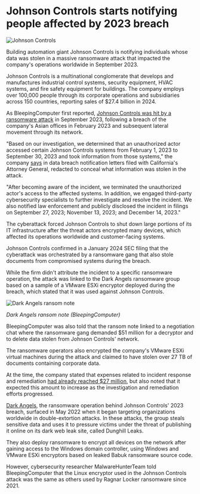 # Johnson Controls starts notifying people affected by 2023 breach

![Johnson Controls](https://www.bleepstatic.com/content/hl-images/2024/01/31/johnson-controls-sign.jpg)

Building automation giant Johnson Controls is notifying individuals whose data was stolen in a massive ransomware attack that impacted the company's operations worldwide in September 2023.

Johnson Controls is a multinational conglomerate that develops and manufactures industrial control systems, security equipment, HVAC systems, and fire safety equipment for buildings. The company employs over 100,000 people through its corporate operations and subsidiaries across 150 countries, reporting sales of $27.4 billion in 2024.

As BleepingComputer first reported, [Johnson Controls was hit by a ransomware attack](https://www.bleepingcomputer.com/news/security/building-automation-giant-johnson-controls-hit-by-ransomware-attack/) in September 2023, following a breach of the company's Asian offices in February 2023 and subsequent lateral movement through its network.

"Based on our investigation, we determined that an unauthorized actor accessed certain Johnson Controls systems from February 1, 2023 to September 30, 2023 and took information from those systems," the company [says](https://oag.ca.gov/system/files/Johnson%20Controls%20-%20U.S.%20Reg.%20Notice%20Form%20Attachment%2C%20California%20%28Final%29%5F0.pdf) in data breach notification letters filed with California's Attorney General, redacted to conceal what information was stolen in the attack.

"After becoming aware of the incident, we terminated the unauthorized actor's access to the affected systems. In addition, we engaged third-party cybersecurity specialists to further investigate and resolve the incident. We also notified law enforcement and publicly disclosed the incident in filings on September 27, 2023; November 13, 2023; and December 14, 2023."

The cyberattack forced Johnson Controls to shut down large portions of its IT infrastructure after the threat actors encrypted many devices, which affected its operations worldwide and customer-facing systems.

Johnson Controls confirmed in a January 2024 SEC filing that the cyberattack was orchestrated by a ransomware gang that also stole documents from compromised systems during the breach.

While the firm didn't attribute the incident to a specific ransomware operation, the attack was linked to the Dark Angels ransomware group based on a sample of a VMware ESXi encryptor deployed during the breach, which stated that it was used against Johnson Controls.

![Dark Angels ransom note](https://www.bleepstatic.com/images/news/ransomware/attacks/j/johnson-controls/dark-angels-ransom-note.jpg)

_Dark Angels ransom note (BleepingComputer)_

​BleepingComputer was also told that the ransom note linked to a negotiation chat where the ransomware gang demanded $51 million for a decryptor and to delete data stolen from Johnson Controls' network.

The ransomware operators also encrypted the company's VMware ESXi virtual machines during the attack and claimed to have stolen over 27 TB of documents containing corporate data.

At the time, the company stated that expenses related to incident response and remediation [had already reached $27 million](https://www.bleepingcomputer.com/news/security/johnson-controls-says-ransomware-attack-cost-27-million-data-stolen/), but also noted that it expected this amount to increase as the investigation and remediation efforts progressed.

[Dark Angels](https://www.bleepingcomputer.com/tag/dark-angels/), the ransomware operation behind Johnson Controls' 2023 breach, surfaced in May 2022 when it began targeting organizations worldwide in double-extortion attacks. In these attacks, the group steals sensitive data and uses it to pressure victims under the threat of publishing it online on its dark web leak site, called Dunghill Leaks.

They also deploy ransomware to encrypt all devices on the network after gaining access to the Windows domain controller, using Windows and VMware ESXi encryptors based on leaked Babuk ransomware source code.

However, cybersecurity researcher MalwareHunterTeam told BleepingComputer that the Linux encryptor used in the Johnson Controls attack was the same as others used by Ragnar Locker ransomware since 2021.